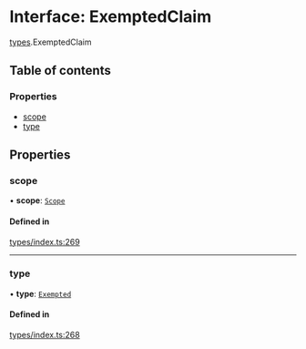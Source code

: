 # Interface: ExemptedClaim

[types](../wiki/types).ExemptedClaim

## Table of contents

### Properties

- [scope](../wiki/types.ExemptedClaim#scope)
- [type](../wiki/types.ExemptedClaim#type)

## Properties

### scope

• **scope**: [`Scope`](../wiki/types.Scope)

#### Defined in

[types/index.ts:269](https://github.com/PolymathNetwork/polymesh-sdk/blob/c37bc05d/src/types/index.ts#L269)

___

### type

• **type**: [`Exempted`](../wiki/types.ClaimType#exempted)

#### Defined in

[types/index.ts:268](https://github.com/PolymathNetwork/polymesh-sdk/blob/c37bc05d/src/types/index.ts#L268)
